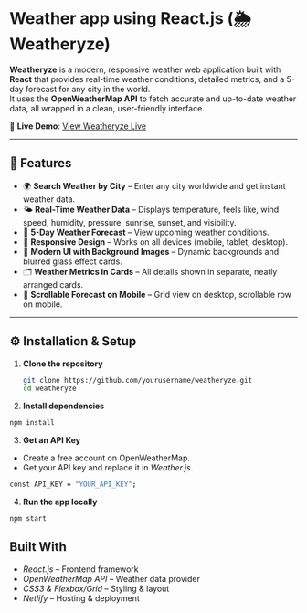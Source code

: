 # Weather app using React.js (🌦️ Weatheryze)
 
**Weatheryze** is a modern, responsive weather web application built with **React** that provides real-time weather conditions, detailed metrics, and a 5-day forecast for any city in the world.  
It uses the **OpenWeatherMap API** to fetch accurate and up-to-date weather data, all wrapped in a clean, user-friendly interface.

🔗 **Live Demo**: [View Weatheryze Live](https://weatheryze.netlify.app/)  

---

## 📌 Features

- 🌍 **Search Weather by City** – Enter any city worldwide and get instant weather data.
- 🌤 **Real-Time Weather Data** – Displays temperature, feels like, wind speed, humidity, pressure, sunrise, sunset, and visibility.
- 📅 **5-Day Weather Forecast** – View upcoming weather conditions.
- 📱 **Responsive Design** – Works on all devices (mobile, tablet, desktop).
- 🎨 **Modern UI with Background Images** – Dynamic backgrounds and blurred glass effect cards.
- 🗂 **Weather Metrics in Cards** – All details shown in separate, neatly arranged cards.
- 🔄 **Scrollable Forecast on Mobile** – Grid view on desktop, scrollable row on mobile.

---

## ⚙️ Installation & Setup

1. **Clone the repository**  
   ```bash
   git clone https://github.com/yourusername/weatheryze.git
   cd weatheryze
   ```
2. **Install dependencies**
```bash
npm install
```
3. **Get an API Key**
- Create a free account on OpenWeatherMap.
- Get your API key and replace it in *Weather.js*.
```bash
const API_KEY = "YOUR_API_KEY";
```

4. **Run the app locally**
```bash
npm start
```

## Built With
- *React.js* – Frontend framework
- *OpenWeatherMap API* – Weather data provider
- *CSS3 & Flexbox/Grid* – Styling & layout
- *Netlify* – Hosting & deployment
